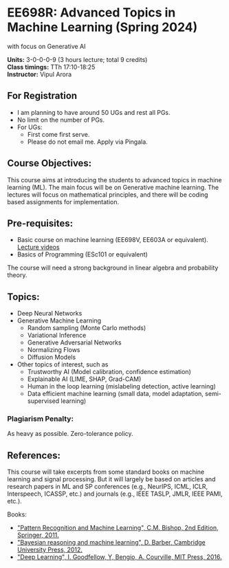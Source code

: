 # EE698R: Advanced Topics in Machine Learning (Spring 2024)
with focus on Generative AI

**Units:** 3-0-0-0-9 (3 hours lecture; total 9 credits) <br>
**Class timings:** TTh 17:10-18:25 <br>
**Instructor:** Vipul Arora <br>

## For Registration
- I am planning to have around 50 UGs and rest all PGs. 
- No limit on the number of PGs.
- For UGs:
  - First come first serve.
  - Please do not email me. Apply via Pingala. 

<!-- ### TAs

|Name|Email|
|-|-|
|Sumit Kumar	|	krsumit@iitk.ac.in |
|Adhiraj Banerjee	|	adhiraj@iitk.ac.in |
|Rahul Kodag	|	rkodag@iitk.ac.in |
|Arkaprava Biswas	|	arkapravab20@iitk.ac.in |
|Ali Faraz	|	alifaraz@iitk.ac.in |
|Suraj Kalakoti	|	kalakoti20@iitk.ac.in |
|Akanksha Singh	|	akankss20@iitk.ac.in |
|Roshan kumar	|	kroshan20@iitk.ac.in | 

## Registration Note: 
- For auditing the course, please email krsumit@iitk.ac.in
-->

## Course Objectives:
This course aims at introducing the students to advanced topics in machine learning (ML). 
The main focus will be on Generative machine learning.
The lectures will focus on mathematical principles, and there will be coding based assignments for implementation. 

## Pre-requisites:
- Basic course on machine learning (EE698V, EE603A or equivalent). [Lecture videos](https://www.youtube.com/playlist?list=PLbtAaXHMto-sQHH1qrYn8_D9Fze_D1KhE)
- Basics of Programming (ESc101 or equivalent)

The course will need a strong background in linear algebra and probability theory.

## Topics:

- Deep Neural Networks
- Generative Machine Learning
	- Random sampling (Monte Carlo methods)
	- Variational Inference
	- Generative Adversarial Networks
	- Normalizing Flows
  - Diffusion Models
- Other topics of interest, such as
  - Trustworthy AI (Model calibration, confidence estimation)
  - Explainable AI (LIME, SHAP, Grad-CAM)
  - Human in the loop learning (mislabeling detection, active learning)
  - Data efficient machine learning (small data, model adaptation, semi-supervised learning)

<!-- ## Grading Scheme
- Course Notes - 5% <br>
- Coding Quiz 1 - 10% <br>
- Mid-semester Exam – 30% <br>
- Project or Coding Quizzes – 25% <br> 
- Class participation in presentations - 5% (bonus) <br>
- End-semester Exam – 30% <br> 
-->


### Plagiarism Penalty:<br>
As heavy as possible. Zero-tolerance policy.

## References:
  This course will take excerpts from some standard books on machine
  learning and signal processing. But it will largely be based on
  articles and research papers in ML and SP conferences (e.g.,
  NeurIPS, ICML, ICLR, Interspeech, ICASSP, etc.) and journals (e.g., IEEE
  TASLP, JMLR, IEEE PAMI, etc.). 

Books:

  - ["Pattern Recognition and Machine Learning", C.M. Bishop, 2nd Edition, Springer, 2011.](https://www.microsoft.com/en-us/research/uploads/prod/2006/01/Bishop-Pattern-Recognition-and-Machine-Learning-2006.pdf)
  - ["Bayesian reasoning and machine learning", D. Barber, Cambridge University Press, 2012.](http://web4.cs.ucl.ac.uk/staff/D.Barber/textbook/090310.pdf)
  - ["Deep Learning", I. Goodfellow, Y, Bengio, A. Courville, MIT Press, 2016.](https://www.deeplearningbook.org/)

